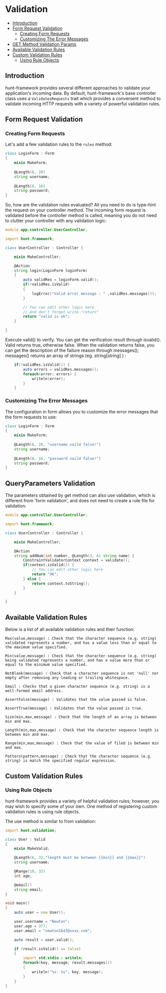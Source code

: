 # Validation

- [Introduction](#introduction)
- [Form Request Validation](#form-request-validation)
    - [Creating Form Requests](#creating-form-requests)
    - [Customizing The Error Messages](#customizing-the-error-messages)
- [GET Method Validation Params](#get-method-validation-params)
- [Available Validation Rules](#available-validation-rules)
- [Custom Validation Rules](#custom-validation-rules)
    - [Using Rule Objects](#using-rule-objects)

<a name="introduction"></a>
## Introduction

hunt-framework provides several different approaches to validate your application's incoming data. By default, hunt-framework's base controller class uses a `ValidatesRequests` trait which provides a convenient method to validate incoming HTTP requests with a variety of powerful validation rules.

<a name="form-request-validation"></a>
## Form Request Validation

<a name="creating-form-requests"></a>
### Creating Form Requests

Let's add a few validation rules to the `rules` method:
```d
class LoginForm : Form
{
    mixin MakeForm;
    
    @Length(6, 20)
    string username;
    
    @Length(8, 16)
    string password;
}
```

So, how are the validation rules evaluated? All you need to do is type-hint the request on your controller method. The incoming form request is validated before the controller method is called, meaning you do not need to clutter your controller with any validation logic:
```d
module app.controller.UserController;

import hunt.framework;

class UserController : Controller {

    mixin MakeController;

    @Action
    string login(LoginForm loginForm)
    {
        auto validRes = loginForm.valid();
        if(!validRes.isValid)
        {
            logError("Valid error message : " ,validRes.messages());
        }

        // You can edit other logic here
        // And don't forget write "return"
        return "valid is ok";
    }

}
```

Execute valid() to verify. You can get the verification result through isvalid(). Valid returns true, otherwise false. When the validation returns false, you can get the description of the failure reason through messages(); messages() returns an array of strings (eg. string[string] ) :
```d
    if(!validRes.isValid()) {
        auto errors = validRes.messages();
        foreach(error; errors) {
            writeln(error);
        }     
    }
```

<a name="customizing-the-error-messages"></a>
### Customizing The Error Messages

The configuration in form allows you to customize the error messages that the form requests to use:
```d
class LoginForm : Form
{
    mixin MakeForm;
    
    @Length(6, 20, "username vaild false!")
    string username;
    
    @Length(8, 16, "password vaild false!")
    string password;
}
```

<a name="get-method-validation-params"></a>
## QueryParameters Validation

The parameters obtained by get method can also use validation, which is different from 'form validation', and does not need to create a rule file for validation:
```d
module app.controller.UserController;

import hunt.framework;

class UserController : Controller {

    mixin MakeController;

    @Action 
    string addNum(int number, @Length(3, 6) string name) {
        ConstraintValidatorContext context = validate();
        if(context.isValid()) {
            // You can edit other logic here
            return "OK";
        } else {
            return context.toString();
        }
    }

}
```

<a name="available-validation-rules"></a>
## Available Validation Rules

Below is a list of all available validation rules and their function:

    Max(value,message) : Check that the character sequence (e.g. string) validated represents a number, and has a value less than or equal to the maximum value specified.

    Min(value,message) : Check that the character sequence (e.g. string) being validated represents a number, and has a value more than or equal to the minimum value specified.

    NotBlank(message) : Check that a character sequence is not 'null' nor empty after removing any leading or trailing whitespace.

    Email : Checks that a given character sequence (e.g. string) is a well-formed email address.

    AssertFalse(message) : Validates that the value passed is false.

    AssertTrue(message) : Validates that the value passed is true.

    Size(min,max,message) : Check that the length of an array is between min and max.

    Length(min,max,message) : Check that the character sequence length is between min and max.

    Range(min,max,message) : Check that the value of filed is between min and max.

    Pattern(pattern,message) : Check that the character sequence (e.g. string) is match the specified regular expression.

<a name="custom-validation-rules"></a>
## Custom Validation Rules

<a name="using-rule-objects"></a>
### Using Rule Objects

hunt-framework provides a variety of helpful validation rules; however, you may wish to specify some of your own. One method of registering custom validation rules is using rule objects. 

The use method is similar to from validation:
```d
import hunt.validation;

class User : Valid
{
    mixin MakeValid;

    @Length(6, 32,"length must be between {{min}} and {{max}}")
    string username;

    @Range(18, 32)
    int age;

    @email()
    string email;
}

void main()
{
    auto user = new User();

    user.username = "Newton";
    user.age = 377;
    user.email = "newton1643@xxxx.com";

    auto result = user.valid();

    if (result.isValid() == false)
    {
        import std.stdio : writeln;
        foreach(key, message; result.messages())
        {
            writeln("%s: %s", key, message);
        }
    }
}
```
